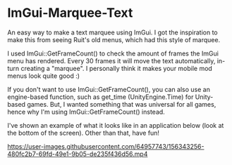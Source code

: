 # ImGui-Marquee-Text
An easy way to make a text marquee using ImGui.
I got the inspiration to make this from seeing Ruit's old menus, which had this style of marquee.

I used ImGui::GetFrameCount() to check the amount of frames the ImGui menu has rendered. Every 30 frames it will move the text automatically, in-turn creating a "marquee". I personally think it makes your mobile mod menus look quite good :)

If you don't want to use ImGui::GetFrameCount(), you can also use an engine-based function, such as get_time (UnityEngine.Time) for Unity-based games. But, I wanted something that was universal for all games, hence why I'm using ImGui::GetFrameCount() instead.

I've shown an example of what it looks like in an application below (look at the bottom of the screen). Other than that, have fun!

https://user-images.githubusercontent.com/64957743/156343256-480fc2b7-69fd-49e1-9b05-de235f436d56.mp4
